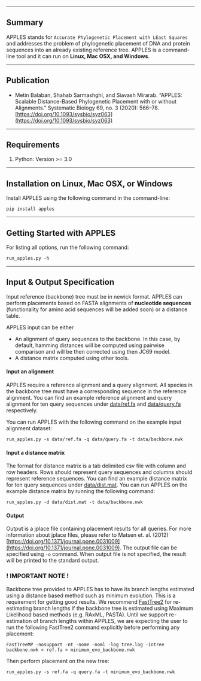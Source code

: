 


------------------------------------
Summary
------------------------------------
APPLES stands for `Accurate Phylogenetic Placement with LEast Squares` and addresses the problem of phylogenetic placement of DNA and protein sequences into an already existing reference tree.  APPLES is a command-line tool and it can run on **Linux, Mac OSX, and Windows**.


------------------------------------
Publication
------------------------------------

* Metin Balaban, Shahab Sarmashghi, and Siavash Mirarab. “APPLES: Scalable Distance-Based Phylogenetic Placement with or without Alignments.” Systematic Biology 69, no. 3 (2020): 566–78. [https://doi.org/10.1093/sysbio/syz063](https://doi.org/10.1093/sysbio/syz063)


------------------------------------
Requirements
------------------------------------
1. Python: Version >= 3.0

------------------------------------
Installation on Linux, Mac OSX, or Windows
------------------------------------

Install APPLES using the following command in the command-line:

`pip install apples`


---------------------------------------------
Getting Started with APPLES
---------------------------------------------

For listing all options, run the following command:

`run_apples.py -h`

---------------------------------------------
Input & Output Specification
---------------------------------------------

Input reference (backbone) tree must be in newick format. APPLES can perform placements based on FASTA alignments of __nucleotide sequences__ (functionality for amino acid sequences will be added soon) or a distance table.

APPLES input can be either

* An alignment of query sequences to the backbone. In this case, by default, hamming distances will be computed using pairwise comparison and will be then corrected using then JC69 model. 
* A distance matrix computed using other tools. 

#### Input an alignment 
APPLES require a reference alignment and a query alignment. All species in the backbone tree must have a corresponding sequence in the reference alignment. You can find an example reference alignment and query alignment for ten query sequences under [data/ref.fa](data/ref.fa) and [data/query.fa](data/query.fa) respectively. 

You can run APPLES with the following command on the example input alignment dataset:

`run_apples.py -s data/ref.fa -q data/query.fa -t data/backbone.nwk`

#### Input a distance matrix
The format for distance matrix is a tab delimited csv file with column and row headers. Rows should represent query sequences and columns should represent reference sequences. You can find an example distance matrix for ten query sequences under [data/dist.mat](data/dist.mat). 
You can run APPLES on the example distance matrix by running the following command:

`run_apples.py -d data/dist.mat -t data/backbone.nwk`

#### Output
Output is a jplace file containing placement results for all queries. For more information about jplace files, please refer to Matsen et. al. (2012) [https://doi.org/10.1371/journal.pone.0031009](https://doi.org/10.1371/journal.pone.0031009). The output file can be specified using `-o` command. When output file is not specified, the result will be printed to the standard output.

### ! IMPORTANT NOTE !

Backbone tree provided to APPLES has to have its branch lengths estimated using a distance based method such as minimum evolution. This is a requirement for getting good results. We recommend [FastTree2](http://www.microbesonline.org/fasttree/) for re-estimating branch lengths if the backbone tree is estimated using Maximum Likelihood based methods (e.g. RAxML, PASTA). Until we support re-estimation of branch lengths within APPLES, we are expecting the user to run the following  FastTree2 command explicitly before performing any placement:

`FastTreeMP -nosupport -nt -nome -noml -log tree.log -intree backbone.nwk < ref.fa > minimum_evo_backbone.nwk`

Then perform placement on the new tree:

`run_apples.py -s ref.fa -q query.fa -t minimum_evo_backbone.nwk`
